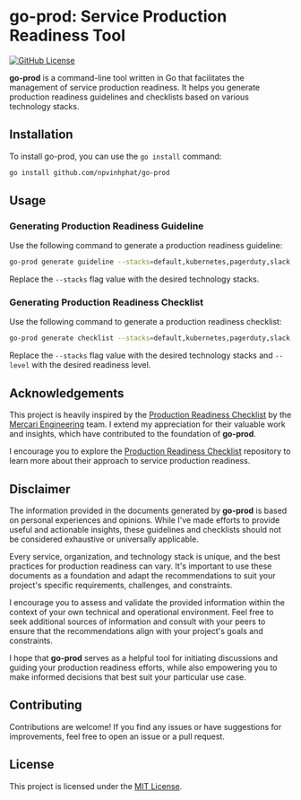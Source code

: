 # go-prod: Service Production Readiness Tool

[![GitHub License](https://img.shields.io/github/license/npvinhphat/go-prod)](https://github.com/npvinhphat/go-prod/blob/main/LICENSE)

**go-prod** is a command-line tool written in Go that facilitates the management
of service production readiness. It helps you generate production readiness
guidelines and checklists based on various technology stacks.

## Installation

To install go-prod, you can use the `go install` command:

```sh
go install github.com/npvinhphat/go-prod
```

## Usage

### Generating Production Readiness Guideline

Use the following command to generate a production readiness guideline:

```sh
go-prod generate guideline --stacks=default,kubernetes,pagerduty,slack,wavefront > docs/examples/guideline.md
```

Replace the `--stacks` flag value with the desired technology stacks.

### Generating Production Readiness Checklist

Use the following command to generate a production readiness checklist:

```sh
go-prod generate checklist --stacks=default,kubernetes,pagerduty,slack,wavefront --level=a > docs/examples/checklist.md
```

Replace the `--stacks` flag value with the desired technology stacks and
`--level` with the desired readiness level.

## Acknowledgements

This project is heavily inspired by the [Production Readiness Checklist](https://github.com/mercari/production-readiness-checklist)
by the [Mercari Engineering](https://engineering.mercari.com/en/) team. I
extend my appreciation for their valuable work and insights, which have
contributed to the foundation of **go-prod**.

I encourage you to explore the [Production Readiness Checklist](https://github.com/mercari/production-readiness-checklist)
repository to learn more about their approach to service production readiness.

## Disclaimer

The information provided in the documents generated by **go-prod** is based on
personal experiences and opinions. While I've made efforts to provide useful and
actionable insights, these guidelines and checklists should not be considered
exhaustive or universally applicable.

Every service, organization, and technology stack is unique, and the best
practices for production readiness can vary. It's important to use these
documents as a foundation and adapt the recommendations to suit your project's
specific requirements, challenges, and constraints.

I encourage you to assess and validate the provided information within the
context of your own technical and operational environment. Feel free to seek
additional sources of information and consult with your peers to ensure that the
recommendations align with your project's goals and constraints.

I hope that **go-prod** serves as a helpful tool for initiating discussions and
guiding your production readiness efforts, while also empowering you to make
informed decisions that best suit your particular use case.

## Contributing

Contributions are welcome! If you find any issues or have suggestions for
improvements, feel free to open an issue or a pull request.

## License

This project is licensed under the [MIT License](LICENSE).
